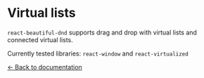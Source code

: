 # Virtual lists

`react-beautiful-dnd` supports drag and drop with virtual lists and connected virtual lists.

Currently tested libraries: `react-window` and `react-virtualized`

[← Back to documentation](/README.md#documentation-)
